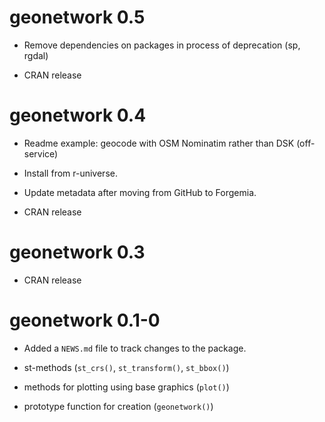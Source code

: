 # geonetwork 0.5

* Remove dependencies on packages in process of deprecation (sp, rgdal)

* CRAN release


# geonetwork 0.4

* Readme example: geocode with OSM Nominatim rather than DSK (off-service)

* Install from r-universe.

* Update metadata after moving from GitHub to Forgemia.


* CRAN release

# geonetwork 0.3

* CRAN release


# geonetwork 0.1-0

* Added a `NEWS.md` file to track changes to the package.

* st-methods (`st_crs()`, `st_transform()`, `st_bbox()`)

* methods for plotting using base graphics (`plot()`)

* prototype function for creation (`geonetwork()`) 
